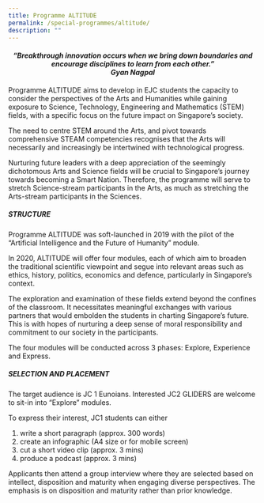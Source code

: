 ```yaml
---
title: Programme ALTITUDE
permalink: /special-programmes/altitude/
description: ""
---
```

<center><h4><em>“Breakthrough innovation occurs when we bring down boundaries and encourage disciplines to learn from each other.”  <br><b>Gyan Nagpal</b></em></h4></center>


Programme ALTITUDE aims to develop in EJC students the capacity to consider the perspectives of the Arts and Humanities while gaining exposure to Science, Technology, Engineering and Mathematics (STEM) fields, with a specific focus on the future impact on Singapore’s society.

The need to centre STEM around the Arts, and pivot towards comprehensive STEAM competencies recognises that the Arts will necessarily and increasingly be intertwined with technological progress.

Nurturing future leaders with a deep appreciation of the seemingly dichotomous Arts and Science fields will be crucial to Singapore’s journey towards becoming a Smart Nation. Therefore, the programme will serve to stretch Science-stream participants in the Arts, as much as stretching the Arts-stream participants in the Sciences.

##### STRUCTURE

Programme ALTITUDE was soft-launched in 2019 with the pilot of the “Artificial Intelligence and the Future of Humanity” module.

In 2020, ALTITUDE will offer four modules, each of which aim to broaden the traditional scientific viewpoint and segue into relevant areas such as ethics, history, politics, economics and defence, particularly in Singapore’s context.

The exploration and examination of these fields extend beyond the confines of the classroom. It necessitates meaningful exchanges with various partners that would embolden the students in charting Singapore’s future. This is with hopes of nurturing a deep sense of moral responsibility and commitment to our society in the participants.

The four modules will be conducted across 3 phases: Explore, Experience and Express.

##### SELECTION AND PLACEMENT

The target audience is JC 1 Eunoians. Interested JC2 GLIDERS are welcome to sit-in into “Explore” modules.

To express their interest, JC1 students can either  
1) write a short paragraph (approx. 300 words)  
2) create an infographic (A4 size or for mobile screen)  
3) cut a short video clip (approx. 3 mins)  
4) produce a podcast (approx. 3 mins)

Applicants then attend a group interview where they are selected based on intellect, disposition and maturity when engaging diverse perspectives. The emphasis is on disposition and maturity rather than prior knowledge.